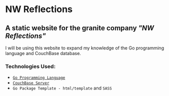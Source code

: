 # NW Reflections

A static website for the granite company _"NW Reflections"_
---

I will be using this website to expand my knowledge of the Go programming language and CouchBase database.

### Technologies Used:
- [`Go Programming Language`](https://golang.org/)
- [`CouchBase Server`](http://docs.couchbase.com/developer/go-beta/introduction.html)
- `Go Package Template - html/template` and `SASS`